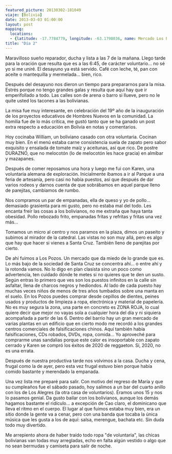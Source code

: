 ```yaml
---
featured_picture: 20130302-181049
viaje: [Bolivia]
date: 2013-03-03 01:00:00
layout: post
mapping:
  locations:
  - {latitude: -17.7784779, longitude: -63.1798036, name: Mercado Los Pozos}
title: "Día 2"
---
```

Maravilloso sueño reparador, ducha y lista a las 7 de la mañana. Llego tarde para la oración que resulta que es a las 6:45, de carácter voluntario... no sé yo si me uniré. El desayuno ya está servido. Café con leche, té, pan con aceite o mantequilla y mermelada... bien, rico.

Después del desayuno nos dieron un tiempo para prepararnos para la misa. Estrés porque no tengo grandes galas y resulta que aquí hay que ir emperifollado a todo. Las calles son de arena o barro si llueve, pero no le quite usted los tacones a las bolivianas.

La misa fue muy interesante, en celebración del 19º año de la inauguración de los proyectos educativos de Hombres Nuevos en la comunidad. La homilía fue de lo más crítica, me gustó tanto que se ha ganado un post extra respecto a educación en Bolivia en notas y comentarios.

Hoy cocinaba William, un boliviano casado con otra voluntaria. Cocinan muy bien. En el menú estaba carne consistencia suela de zapato pero sabor exquisito y ensalada de tomate maíz y aceitunas, así que rico. De postre DURAZNO, que no melocotón (lo de melocotón les hace gracia) en almíbar y mazapanes.

Después de comer reposamos una hora y luego me fui con Karen, una voluntaria alemana de exploración. Inicialmente íbamos a ir al Parque a una feria de artesanía, pero casi no había puestos, así que después de dar varios rodeos y darnos cuenta de que sobrábamos en aquel parque lleno de parejitas, cambiamos de rumbo.

Nos compramos un par de empanadas, ella de queso y yo de pollo... demasiado grasienta para mi gusto, pero no estaba mal del todo. Les encanta freír las cosas a los bolivianos, no me extraña que haya tanta obesidad. Pollo rebozado frito, empanadas fritas y refritas y fritas una vez más...

Tomamos un micro al centro y nos paramos en la plaza, dimos un paseíto y subimos al mirador de la catedral. Las vistas no son muy allá, pero es algo que hay que hacer si vienes a Santa Cruz. También lleno de parejitas por cierto.

De ahí fuimos a Los Pozos. Un mercado que da miedo de lo grande que es. Lo más bajo de la sociedad de Santa Cruz se concentra ahí... o entre ahí y la rotonda vamos. No lo digo en plan clasista sino un poco como advertencia, ten cuidado dónde te metes si no quieres que te den un susto. Según entras lo primero que ves son los puestos infinitos en la calle sin asfaltar, llena de charcos negros y hediondos. Al lado de cada puesto hay muchas veces niños de menos de tres años tumbados sobre una manta en el suelo. En los Pozos puedes comprar desde cepillos de dientes, peines usados y productos de limpieza a ropa, electrónica y material de papelería. No es muy segura la zona, una parte en concreto es ZONA ROJA, lo cual quiere decir que mejor no vayas sola a cualquier hora del día y ni siquiera acompañada a partir de las 6. Dentro del barrio hay un gran mercado de varias plantas en un edificio que en cierto modo me recordó a los grandes centros comerciales de falsificaciones chinos. Aquí también había falsificaciones, CDs robados, DVDs, ropa, comida... Yo aproveché para comprarme unas sandalias porque este calor es insoportable con zapato cerrado y Karen se compró los éxitos de 2020 de reggaeton. Sí, 2020, no es una errata.

Después de nuestra productiva tarde nos volvimos a la casa. Ducha y cena, frugal como la de ayer, pero esta vez frugal estuvo bien porque había comido bastante y merendado la empanada.

Una vez lista me preparé para salir. Con motivo del regreso de María y que su cumpleaños fue el sábado pasado, hoy salimos a un bar del cuarto anillo con los de Los Alegres (la otra casa de voluntarios). Éramos unos 15 y nos lo pasamos genial. Da gusto bailar con los bolivianos, aunque los demás hagamos bastante el ridículo... a excepción de Cao claro, el dominicano que lleva el ritmo en el cuerpo. El lugar al que fuimos estaba muy bien, era un sitio donde la gente va a cenar, pero con una banda que tocaba la única música que les gusta a los de aquí: salsa, merengue, bachata etc. Sin duda todo muy divertido.

Me arrepiento ahora de haber traído todo ropa "de voluntaria", las chicas bolivianas van todas muy arregladas, echo en falta algún vestido o algo que no sean bermudas y camiseta para salir de noche.

<img src="https://lh3.ggpht.com/0icg11FvlScvypmLZ7t2riL8o9aRByvrB7A4Bk4f2utBelF6uGNy3eBGQQhAtAHEbtW3o990u3pSLMni1fo" alt="" data-key="2180188">